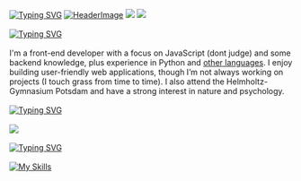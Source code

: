 [![Typing SVG](https://readme-typing-svg.herokuapp.com?weight=100&size=22&duration=750&pause=1000&color=F7D3B9&vCenter=true&repeat=false&width=500&lines=%F0%9F%93%9A++german+student;%F0%9F%92%BB++web+designer;%F0%9F%A7%A0++psychology;%F0%9F%8E%A7++music+enthusiast;%F0%9F%A4%93++nerdy+programmer;%F0%9F%97%BA%EF%B8%8F++traveler;%F0%9F%94%97++github%2Feinfachniemmand)](https://github.com/einfachniemmand/#)
[![HeaderImage](https://scriptsandstyles.neocities.org/github-profile/head.png?c=2)](https://github.com/einfachniemmand/#)
[![](https://komarev.com/ghpvc/?username=einfachniemmand&color=orange)](https://github.com/einfachniemmand/) [![](https://img.shields.io/badge/Building-Apps-f39f37)](https://github.com/einfachniemmand)
<br>
<br><a id='about' href="#about" style='display:block'><img src="https://readme-typing-svg.herokuapp.com?font=Fira+Code&size=10&duration=400&pause=10000&color=F7D3B9&vCenter=true&width=70&height=15&lines=%23+About+me" alt="Typing SVG" /></a><br>
I'm a front-end developer with a focus on JavaScript (dont judge) and some backend knowledge, plus experience in Python and <a href="#skills">other languages</a>. I enjoy building user-friendly web applications, though I’m not always working on projects (I touch grass from time to time). I also attend the Helmholtz-Gymnasium Potsdam and have a strong interest in nature and psychology.
<br><br><a id='socials' href="#socials" style='display:block'><img src="https://readme-typing-svg.herokuapp.com?font=Fira+Code&size=10&duration=400&pause=10000&color=F7D3B9&vCenter=true&width=70&height=15&lines=%23+Socials" alt="Typing SVG" /></a><br>
[![](https://img.shields.io/badge/reddit-einfachniemmand-ff4500)](https://reddit.com/u/einfachniemmand)
<br><br>
<a id='skills' href="#skills" style='display:block'><img src="https://readme-typing-svg.herokuapp.com?font=Fira+Code&size=10&duration=500&pause=10000&color=F7D3B9&vCenter=true&width=70&height=15&lines=%23+My+skills" alt="Typing SVG" /></a><br>
[![My Skills](https://skillicons.dev/icons?i=js,html,css,cloudflare,github,linux,postman,py,discord)](#skills)
